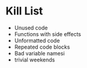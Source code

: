 Kill List
=========
* Unused code
* Functions with side effects
* Unformatted code
* Repeated code blocks
* Bad variable namesi
* trivial weekends
